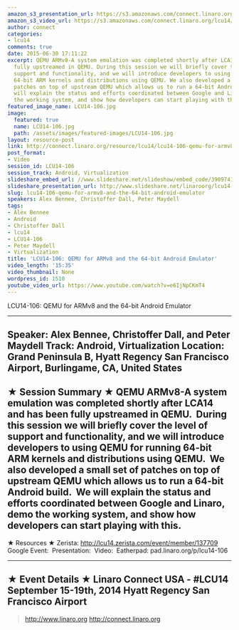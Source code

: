 ```yaml
---
amazon_s3_presentation_url: https://s3.amazonaws.com/connect.linaro.org/hkg15/Videos/09-15-Monday/LCU14-106.pdf
amazon_s3_video_url: https://s3.amazonaws.com/connect.linaro.org/lcu14/videos/09-15-Monday/LCU14-106-+QEMU+for+ARMv8+and+the+64-bit+Android+Emulator.mp4
author: connect
categories:
- lcu14
comments: true
date: 2015-06-30 17:11:22
excerpt: QEMU ARMv8-A system emulation was completed shortly after LCA14 and has been
  fully upstreamed in QEMU. During this session we will briefly cover the level of
  support and functionality, and we will introduce developers to using QEMU for running
  64-bit ARM kernels and distributions using QEMU. We also developed a small set of
  patches on top of upstream QEMU which allows us to run a 64-bit Android build. We
  will explain the status and efforts coordinated between Google and Linaro, demo
  the working system, and show how developers can start playing with this.
featured_image_name: LCU14-106.jpg
image:
  featured: true
  name: LCU14-106.jpg
  path: /assets/images/featured-images/LCU14-106.jpg
layout: resource-post
link: http://connect.linaro.org/resource/lcu14/lcu14-106-qemu-for-armv8-and-the-64-bit-android-emulator/
post_format:
- Video
session_id: LCU14-106
session_track: Android, Virtualization
slideshare_embed_url: //www.slideshare.net/slideshow/embed_code/39097410
slideshare_presentation_url: http://www.slideshare.net/linaroorg/lcu14-106-qemu-for-ar-mv8-and-the-64bit-android-emulator-39097410
slug: lcu14-106-qemu-for-armv8-and-the-64-bit-android-emulator
speakers: Alex Bennee, Christoffer Dall, Peter Maydell
tags:
- Alex Bennee
- Android
- Christoffer Dall
- lcu14
- LCU14-106
- Peter Maydell
- Virtualization
title: 'LCU14-106: QEMU for ARMv8 and the 64-bit Android Emulator'
video_length: '15:35'
video_thumbnail: None
wordpress_id: 1510
youtube_video_url: https://www.youtube.com/watch?v=e6IjNpCKmT4
---
```


LCU14-106: QEMU for ARMv8 and the 64-bit Android Emulator

---------------------------------------------------

Speaker: Alex Bennee, Christoffer Dall, and Peter Maydell
Track: Android, Virtualization
Location: Grand Peninsula B, Hyatt Regency San Francisco Airport, Burlingame, CA, United States
---------------------------------------------------

★ Session Summary ★
QEMU ARMv8-A system emulation was completed shortly after LCA14 and has been fully upstreamed in QEMU.  During this session we will briefly cover the level of support and functionality, and we will introduce developers to using QEMU for running 64-bit ARM kernels and distributions using QEMU.  We also developed a small set of patches on top of upstream QEMU which allows us to run a 64-bit Android build.  We will explain the status and efforts coordinated between Google and Linaro, demo the working system, and show how developers can start playing with this.
---------------------------------------------------

★ Resources ★
Zerista: http://lcu14.zerista.com/event/member/137709
Google Event: 
Presentation: 
Video: 
Eatherpad: pad.linaro.org/p/lcu14-106

---------------------------------------------------

★ Event Details ★
Linaro Connect USA - #LCU14
September 15-19th, 2014
Hyatt Regency San Francisco Airport
---------------------------------------------------

> http://www.linaro.org
> http://connect.linaro.org